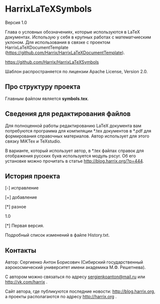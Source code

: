 HarrixLaTeXSymbols
==============================

Версия 1.0

Глава о условных обозначениях, которые используются в LaTeX документах. Использую у себя в крупных работах с математчиеским уклоном. Для использования в связке с проектом HarrixLaTeXDocumentTemplate (https://github.com/Harrix/HarrixLaTeXDocumentTemplate).

https://github.com/Harrix/HarrixLaTeXSymbols

Шаблон распространяется по лицензии Apache License, Version 2.0.

Про структуру проекта
---------------

Главным файлом является **symbols.tex**.

Сведения для редактирования файлов
---------------

Для полноценной работы редактированию LaTeX документа вам потребуются программа для компиляции *.tex документов в *.pdf для формирования справочных материалов. Автор использует для этого связку MiKTex и TeXstudio. 

В варианте, который использует автор, в *.tex файлах справок для отображения русских букв используется модуль pscyr. Об его установке можно прочитать в статье http://blog.harrix.org/?p=444.

История проекта
---------------

[-] исправление

[+] добавление

[*] разное

1.0

[*] Первая версия.


Подробный список изменений в файле History.txt.

Контакты
---------------

Автор: Сергиенко Антон Борисович (Сибирский государственный аэрокосмический университет имени академика М.Ф. Решетнева).

С автором можно связаться по адресу sergienkoanton@mail.ru или  http://vk.com/harrix .

Сайт автора, где публикуются последние новости: http://blog.harrix.org, а проекты располагаются по адресу http://harrix.org .